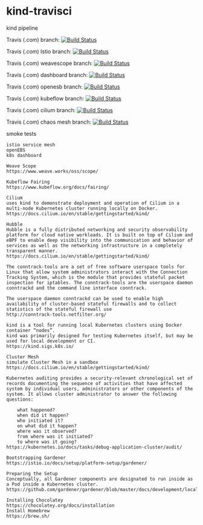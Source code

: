 # kind-travisci
kind pipeline

Travis (.com) branch:
[![Build Status](https://travis-ci.com/githubfoam/kind-travisci.svg?branch=master)](https://travis-ci.com/githubfoam/kind-travisci)  

Travis (.com) Istio  branch:
[![Build Status](https://travis-ci.com/githubfoam/kind-travisci.svg?branch=feature_istio)](https://travis-ci.com/githubfoam/kind-travisci) 

Travis (.com) weavescope  branch:
[![Build Status](https://travis-ci.com/githubfoam/kind-travisci.svg?branch=feature_weavescope)](https://travis-ci.com/githubfoam/kind-travisci) 

Travis (.com) dashboard  branch:
[![Build Status](https://travis-ci.com/githubfoam/kind-travisci.svg?branch=feature_k8s_dashboard)](https://travis-ci.com/githubfoam/kind-travisci) 

Travis (.com)  openesb   branch:
[![Build Status](https://travis-ci.com/githubfoam/kind-travisci.svg?branch=feature_openesb)](https://travis-ci.com/githubfoam/kind-travisci) 

Travis (.com)  kubeflow    branch:
[![Build Status](https://travis-ci.com/githubfoam/kind-travisci.svg?branch=feature_kubeflow)](https://travis-ci.com/githubfoam/kind-travisci) 

Travis (.com)  cilium    branch:
[![Build Status](https://travis-ci.com/githubfoam/kind-travisci.svg?branch=feature_cilium)](https://travis-ci.com/githubfoam/kind-travisci) 

Travis (.com)  chaos mesh    branch:
[![Build Status](https://travis-ci.com/githubfoam/kind-travisci.svg?branch=feature_chaosmesh)](https://travis-ci.com/githubfoam/kind-travisci) 

smoke tests
~~~~
istio service mesh
openEBS
k8s dashboard

Weave Scope
https://www.weave.works/oss/scope/

Kubeflow Fairing
https://www.kubeflow.org/docs/fairing/

Cilium
uses kind to demonstrate deployment and operation of Cilium in a multi-node Kubernetes cluster running locally on Docker.
https://docs.cilium.io/en/stable/gettingstarted/kind/

Hubble
Hubble is a fully distributed networking and security observability platform for cloud native workloads. It is built on top of Cilium and eBPF to enable deep visibility into the communication and behavior of services as well as the networking infrastructure in a completely transparent manner.
https://docs.cilium.io/en/stable/gettingstarted/kind/
~~~~

~~~~
The conntrack-tools are a set of free software userspace tools for Linux that allow system administrators interact with the Connection Tracking System, which is the module that provides stateful packet inspection for iptables. The conntrack-tools are the userspace daemon conntrackd and the command line interface conntrack.

The userspace daemon conntrackd can be used to enable high availability of cluster-based stateful firewalls and to collect statistics of the stateful firewall use
http://conntrack-tools.netfilter.org/
~~~~


~~~~
kind is a tool for running local Kubernetes clusters using Docker container “nodes”.
kind was primarily designed for testing Kubernetes itself, but may be used for local development or CI.
https://kind.sigs.k8s.io/
~~~~

~~~~
Cluster Mesh
simulate Cluster Mesh in a sandbox
https://docs.cilium.io/en/stable/gettingstarted/kind/
~~~~



~~~~
Kubernetes auditing provides a security-relevant chronological set of records documenting the sequence of activities that have affected system by individual users, administrators or other components of the system. It allows cluster administrator to answer the following questions:

    what happened?
    when did it happen?
    who initiated it?
    on what did it happen?
    where was it observed?
    from where was it initiated?
    to where was it going?
https://kubernetes.io/docs/tasks/debug-application-cluster/audit/
~~~~

~~~~
Bootstrapping Gardener
https://istio.io/docs/setup/platform-setup/gardener/

Preparing the Setup
Conceptually, all Gardener components are designated to run inside as a Pod inside a Kubernetes cluster.
https://github.com/gardener/gardener/blob/master/docs/development/local_setup.md
~~~~

~~~~
Installing Chocolatey
https://chocolatey.org/docs/installation
Install Homebrew
https://brew.sh/
~~~~
